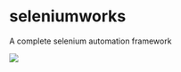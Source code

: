# seleniumworks
A complete selenium automation framework

![](https://s3.amazonaws.com/f.cl.ly/items/0k071u3b1X0h0o1O0H2x/SW.png)
